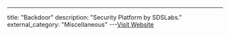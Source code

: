 ---
title: "Backdoor"
description: "Security Platform by SDSLabs."
external_category: "Miscellaneous"
---[Visit Website](https://backdoor.sdslabs.co/)

